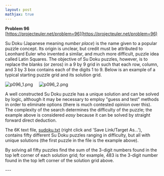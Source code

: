 ```yaml
---
layout: post
mathjax: true
---
```

**Problem 96**  
[https://projecteuler.net/problem=96](https://projecteuler.net/problem=96)

<p>Su Doku (Japanese meaning <i>number place</i>) is the name given to a popular puzzle concept. Its origin is unclear, but credit must be attributed to Leonhard Euler who invented a similar, and much more difficult, puzzle idea called Latin Squares. The objective of Su Doku puzzles, however, is to replace the blanks (or zeros) in a 9 by 9 grid in such that each row, column, and 3 by 3 box contains each of the digits 1 to 9. Below is an example of a typical starting puzzle grid and its solution grid.</p>
<div class="center">
<img src="https://projecteuler.net/project/images/p096_1.png" alt="p096_1.png" />     <img src="https://projecteuler.net/project/images/p096_2.png" alt="p096_2.png" />
</div>
<p>A well constructed Su Doku puzzle has a unique solution and can be solved by logic, although it may be necessary to employ "guess and test" methods in order to eliminate options (there is much contested opinion over this). The complexity of the search determines the difficulty of the puzzle; the example above is considered <i>easy</i> because it can be solved by straight forward direct deduction.</p>
<p>The 6K text file, <a href="https://projecteuler.net/project/resources/p096_sudoku.txt">sudoku.txt</a> (right click and 'Save Link/Target As...'), contains fifty different Su Doku puzzles ranging in difficulty, but all with unique solutions (the first puzzle in the file is the example above).</p>
<p>By solving all fifty puzzles find the sum of the 3-digit numbers found in the top left corner of each solution grid; for example, 483 is the 3-digit number found in the top left corner of the solution grid above.</p>
---
